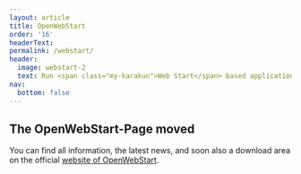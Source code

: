 ```yaml
---
layout: article
title: OpenWebStart
order: '16'
headerText:
permalink: /webstart/
header:
  image: webstart-2
  text: Run <span class="my-karakun">Web Start</span> based applications after the release of <span class="my-karakun">Java 11</span>
nav:
  bottom: false
---
```

## The <span class="text-highlight">Open<span>WebStart</span></span>-Page moved
You can find all information, the latest news, and soon also a download area on the official [website of OpenWebStart](https://openwebstart.com).
